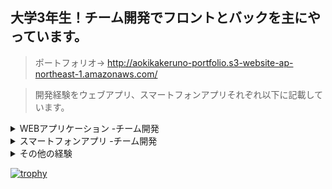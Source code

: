 


## 大学3年生！チーム開発でフロントとバックを主にやっています。
> 
> ポートフォリオ→
http://aokikakeruno-portfolio.s3-website-ap-northeast-1.amazonaws.com/

> 開発経験をウェブアプリ、スマートフォンアプリそれぞれ以下に記載しています。

<details><summary>WEBアプリケーション -チーム開発</summary><div>

## ＭＯＧＲＡ
> 概要：　モチベーショングラフを簡単に作成できる「MOGRA」というウェブアプリケーションを作りました。

> 開発の背景：ハッカソンに参加するためにDjangoとJavaScriptを用いて友人と４人で開発を進めました。私は主にリーダーを務め、フロントとバック、インフラの役割も果たしました。
　このプロダクトは、春休みYahooJapanのHACK Uで提出するために参加するために作成したアプリです。自分がモチベーショングラフを作成する際に、もっと楽に綺麗に見やすく作成できるようになるツールがあればいいと考えたことがこのアイデアを採用した背景にあります。GitHubをはじめ様々なツールを用いて開発に臨んだため、基本オンラインで開発したにもかかわらずテンポよく開発が進みました。
　私以外のメンバーは開発初心者でしたが、毎日のコアタイムを設置し進捗を細かく共有することで、一人で行き詰まってしまうことなく、全員で課題を対処することができ当初予定していた開発目標を1週間という短い期間で作成することが出来ました。
　今回の経験を通して、1人ではできないことも、チームでやるからこそ大きいことや難しいことに取り組めると改めて実感しましたし、チームで開発する”面白さ”そのものを感じれたように思います。今後のチーム開発にもここでの学びを活かしていこうと思います。
 
> 開発期間：開発期間は2週間
> 
> 開発人数：4人
> 
> 開発言語：Python（Django）JS(Chart.JS)
> 
> 役割：リーダー、インフラ、バックエンド、フロントエンド
> 
> GitHub：https://github.com/Hackathon-kait/mogra
>
> こだわったこと：デザインにかなり時間と労力をかけた。Figmaを用いてトンマな設定から検討し、UXを意識しカーソルで掴んでモチベーション度を入力できるよう実装したりだとか細かいところまでかなり意味を持ったデザインの実装を行なった。また、アカウント情報の編集から、パスワードを忘れた際のパスワード修正機能など細かい機能まで実装を短い開発期間ながら実装し、気の利いたUI/UXを実装できたと思う。
> 
> 開発秘話：メンバーが私以外開発経験がなかったが、１週間で一人でプログラムを考えて作成するまで成長してくれた
> 
> URL:https://mogra.ngrok.app/
> 
> ※私のノートパソコンを無理やりサーバにしているためかなりの頻度でアクセスできないときがあります。
> 
> サンプルユーザ名：sample
> 
> サンプルパスワード：efULx/vMyEWU4


## Createst

> 概要：ChatGPTが作成したテストを回答や採点をしてくれるWEBアプリケーション

> 開発の背景：ハッカソンに参加する際に作成したアプリ。コロナ渦で学生同士の交流が出来ず、先輩から過去問を得ることが出来ないという課題から、入力したテーマをもとに選択式の問題をChatGPTに作成させ管理（生成、回答、採点）するアプリケーション。

> 開発期間：開発期間は2ヶ月
>
> 開発人数：3人
>
> 開発言語：Python（Django）
>
> 役割：サブリーダー、バックエンド、フロントエンド、デザイン
>
> GitHub：https://github.com/Hackathon-Spring-Bteam/Createst
>
> こだわったとこ：当時出たてほやほやのChatGPTのAPIを用いた開発を行なった。トークンによってかかる料金が変わってしまうため、プロントには英語を用いた。
>
> 開発を終えて思うこと：初めてのことづくしで、携わるメンバーも少なかったため、かなりやり残した点があった。まず正誤判定の際に使うための正解データがDBを確認すると選択肢にないものであったり、複数台同時にアクセスしてテスト作成すると、ChatGPTのAPIのレスポンスが帰ってくるまでの処理を独占してしまい後からリクエストを出した方の端末でエラー画面が出てしまうなど課題をかなり残した状態で開発が終わってしまった。
> 
> 開発秘話：ＭＯＧＲＡを作成したハッカソンと別のハッカソン時期がかぶってしまったため、めちゃくちゃタスクが多かった。

## LIFE

> 概要：バーコードを用いて本の管理を行うウェブアプリケーション。

> 開発の背景：ハッカソンに参加する際に作成したアプリ。何巻も続く漫画などの本をコレクションする際、どの巻を持っているのか忘れてしまうなどの課題から、本のバーコードを読み取らせるだけでGoogleBooksAPIをもちいて情報を引っ張てきて記録管理ができるアプリケーションを作成した。

> 開発期間：開発期間は2ヶ月
>
> 開発人数：5人
>
> 開発言語：Python（Django）
>
> 役割：フロントエンド、バックエンド
>
> GitHub：https://github.com/Hackathon-b-team/b-team
>
> こだわったところ：デザイン（理由は↓）
>
> 開発を終えて思うところ：デザインについてかなりこだわった。こだわりすぎた。開発期間２ヶ月のうちデザイン案最終verが出たタイミングが最終週で、機能自体はある程度の実装が終わっていたが最後にみんなでCSSを当てる作業をしていたが、そこをデプロイの時間に充てていれば当日急に動かなくなるなんて怒らなかったと思った。
> 
> 開発秘話：Googleでログインの機能を実装しようとしたが、審査が厳しすぎて余裕で間に合わなかった。

## MOSS chat

> 概要：エンジニアを意識したチャット系ウェブアプリケーション

> 開発の背景：ハッカソンに参加する際に作成したアプリ。掲示板ではフランクすぎるが、他サービスではエラー解決が主な内容となっており、ITエンジニア同士のオンラインでの気軽な情報交換などの交流がない。掲示板のように気軽に話題を提供し合える場所があることで、交流するまでのハードルを下げてかつITエンジニア同士のマッチングを図る。

> 開発期間：開発期間は2ヶ月
>
> 開発人数：6人
>
> 開発言語：Python（Flask）
>
> 役割：バックエンド
>
> GitHub：https://github.com/HackathonGteam/gteam
>
> 開発秘話：ハッカソン中にPCがぶっ壊れて、2週間私がタスクをこなせなかった。


</div></details>
<details><summary>スマートフォンアプリ -チーム開発</summary>

## cotabi
> 概要：　旅の行き先を現在地、予算、時間を基に提案してくれるスマホアプリ

> 開発の背景：ハッカソンに参加する際に作成したアプリ。従来小旅行をしようにも行先を決め事前にリサーチを行い計画を立てたりするなど、旅行の規模の大小にかかわらず手間がかかっていた。その課題を解決しようと、GoogleMapsAPI、YOLP、ChatGPTのAPIを用いて、ユーザに指定された条件（旅のテーマ、予算、使える時間）をもとに行先を提案してくるスマホアプリを作成した。

> 開発期間：開発期間は3週間
>
> 開発人数：6人
>
> 開発言語：JAVA(Spring Boot),JavaScript（React native）
>
> 役割：リーダー、バックエンド、フロントエンド
>
> GitHub：https://github.com/Hack-U-Nagoya-KAIT/cotabi
>
> 開発秘話：オフラインの発表会で、新幹線代を預けたメンバーが寝坊してしまった。

## SOMETAROKA（開発中）

> 概要：地方の垣根を越えて方言を体験できる次世代翻訳SNSアプリ

> 開発の背景：自分が大学リーダー兼PMOを務める4大学（法政大学、はこだて未来大学、京都橘大学、神奈川工科大学）が合同で3つのスマートフォンのアプリの作成を行うミライケータイプロジェクト2023で作成しているアプリケーション。翻訳とSNSのチャット機能を組み合わせて誰でもどこでも方言による会話を可能にする。
方言話者と非方言話者を方言で繋ぐSNSアプリ

> 開発期間：開発期間は1年（完成予定2024/03）
> 
> 開発人数：１０（プロジェクト全体で４０人前後）
>
> 開発言語：Python（Django）、JavaScript（React native）
>
> 役割：バックエンド,PMO,テックリード、インフラ
>
> GitHub：https://github.com/sometaroka
>
> 開発秘話：プロジェクト全体のリーダーがオフライン合宿の直前にとんだ。

</div></details>
<details><summary>その他の経験</summary>

#### 勉強会
> 大学内でKAITpiaという2023年度現在180人が所属している学生支援のボランティア団体のマネージャーをしており、その活動の一環で情報学部の相談者の対応を行っている。

#### 勉強会
> ソフトウェア工房という４０人弱が所属している工房の工房長をしており、今年度の前期は所属している1年生を対象に毎週ワークショップを主催した。

#### ハッカソン
> - RareTECHが主催するスクール内ハッカソンに3度参加
> - YahooJapan！が主催するHackUに２度のオフライン参加
> - MITが主催するMIT「MIT App Inventor」を用いるハッカソンに計3チームの参加

#### サークル運営
> 2023年度の前期の間、AniRingという「学生生活を彩るとともに、出会った人たちとの縁を大切にする」をモットーに活動を行う大学非公認のイベント団体を運営していた。（活動内容はボードゲーム会や飲み会、BBQなどの主催）

#### リーダー
> 公立はこだて未来大学、神奈川工科大学、法政大学、京都橘大学の4大学が連携し、未来の通説を創り出す「ミライ性」のあるサービスの企画・開発を行う「ミライケータイプロジェクト（PBL）」で大学リーダー兼PMO

</div></details>

[![trophy](https://github-profile-trophy.vercel.app/?username=hitugihane)](https://github.com/ryo-ma/github-profile-trophy)
<!--
**hitugihane/hitugihane** is a ✨ _special_ ✨ repository because its `README.md` (this file) appears on your GitHub profile.

Here are some ideas to get you started:

- 🔭 I’m currently working on ...
- 🌱 I’m currently learning ...
- 👯 I’m looking to collaborate on ...
- 🤔 I’m looking for help with ...
- 💬 Ask me about ...
- 📫 How to reach me: ...
- 😄 Pronouns: ...
- ⚡ Fun fact: ...
-->
